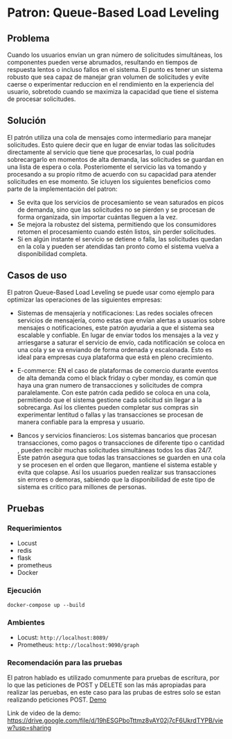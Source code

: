 
# Patron: Queue-Based Load Leveling

## Problema
Cuando los usuarios envían un gran número de solicitudes simultáneas, los componentes pueden verse abrumados,
resultando en tiempos de respuesta lentos o incluso fallos en el sistema. El punto es 
tener un sistema robusto que sea capaz de manejar gran volumen de solicitudes y evite caerse o experimentar
reduccion en el rendimiento en la experiencia del usuario, sobretodo 
cuando se maximiza la capacidad que tiene el sistema de procesar solicitudes.
## Solución
El patrón utiliza una cola de mensajes como intermediario para manejar solicitudes. Esto quiere decir que en lugar de enviar todas las solicitudes directamente al servicio que tiene que procesarlas, lo cual podría sobrecargarlo en momentos de alta demanda, las solicitudes se guardan en una lista de espera o cola. Posteriomente el servicio las va tomando y procesando a su propio ritmo de acuerdo con su capacidad para atender solicitudes en ese momento. Se icluyen los siguientes beneficios como parte de la implementación del patron:
- Se evita que los servicios de procesamiento se vean saturados en picos de demanda, sino que las solicitudes no se pierden y se procesan de forma organizada, sin importar cuántas lleguen a la vez.
- Se mejora la robustez del sistema, permitiendo que los consumidores retomen el procesamiento cuando estén listos, sin perder solicitudes.
- Si en algún instante el servicio se detiene o falla, las solicitudes quedan en la cola y pueden ser atendidas tan pronto como el sistema vuelva a disponibilidad completa.

## Casos de uso
El patron Queue-Based Load Leveling se puede usar como ejemplo para optimizar las operaciones de las siguientes empresas:

- Sistemas de mensajería y notificaciones: Las redes sociales ofrecen servicios de mensajería, como estas que envían alertas a usuarios sobre mensajes o notificaciones, este patrón ayudaria a que el sistema sea escalable y confiable. En lugar de enviar todos los mensajes a la vez y arriesgarse a saturar el servicio de envío, cada notificación se coloca en una cola y se va enviando de forma ordenada y escalonada. Esto es ideal para empresas cuya plataforma que está en pleno crecimiento.

- E-commerce: EN el caso de plataformas de comercio durante eventos de alta demanda como el black friday o cyber monday, es común que haya una gran numero de transacciones y solicitudes de compra paralelamente. Con este patrón cada pedido se coloca en una cola, permitiendo que el sistema gestione cada solicitud sin llegar a la sobrecarga. Así los clientes pueden completar sus compras sin experimentar lentitud o fallas y las transacciones se procesan de manera confiable para la empresa y usuario.
- Bancos y servicios financieros: Los sistemas bancarios que procesan transacciones, como pagos o transacciones de diferente tipo o cantidad , pueden recibir muchas solicitudes simultáneas todos los dias 24/7. Este patrón asegura que todas las transacciones se guarden en una cola y se procesen en el orden que llegaron, mantiene el sistema estable y evita que colapse. Así los usuarios pueden realizar sus transacciones sin errores o demoras, sabiendo que la disponibilidad de este tipo de sistema es critico para millones de personas.

## Pruebas

### Requerimientos
- Locust
- redis
- flask
- prometheus
- Docker

### Ejecución

```
docker-compose up --build
```

### Ambientes
- Locust: ``http://localhost:8089/ ``
- Prometheus: `` http://localhost:9090/graph ``

### Recomendación para las pruebas
El patron hablado es utilizado comunmente para pruebas de escritura, por lo que las peticiones de POST y DELETE son las más
apropiadas para  realizar las peruebas, en este caso para las prubas de estres solo se estan realizando peticiones POST.
[Demo](./0.2/PatronCloud/Demo)

Link de video de la demo: https://drive.google.com/file/d/19hESGPboTttmz8vAY02j7cF6UkrdTYPB/view?usp=sharing
